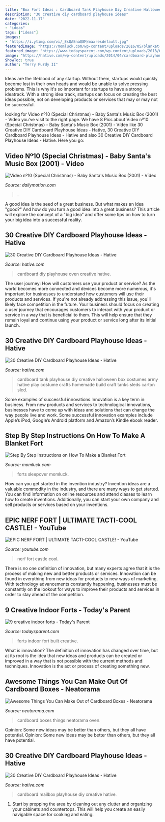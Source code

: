 ```yaml
---
title: "Box Fort Ideas : Cardboard Tank Playhouse Diy Creative Halloween Box Costumes Army Hative Play Costume Crafts Homemade Build Craft Tanks Sleds Carton Sled"
description: "30 creative diy cardboard playhouse ideas"
date: "2022-11-17"
categories:
- "ideas"
tags: ["ideas"]
images:
- "https://i.ytimg.com/vi/_EsQAEnaQ8M/maxresdefault.jpg"
featuredImage: "https://momluck.com/wp-content/uploads/2016/05/blanket-fort-.jpg"
featured_image: "https://www.todaysparent.com/wp-content/uploads/2013/02/fortswildthings45-builtbykidscrpd.jpg"
image: "https://hative.com/wp-content/uploads/2014/04/cardboard-playhouse/26-tank-cardboard-playhouse.jpg"
ShowToc: true
author: "Terry Purdy II"
---
```



Ideas are the lifeblood of any startup. Without them, startups would quickly become lost in their own heads and would be unable to solve pressing problems. This is why it's so important for startups to have a strong ideatrack. With a strong idea track, startups can focus on creating the best ideas possible, not on developing products or services that may or may not be successful.

	

		
looking for Video nº10 (Special Christmas) - Baby Santa&#039;s Music Box (2001) - Vídeo you've visit to the right page. We have 8 Pics about Video nº10 (Special Christmas) - Baby Santa&#039;s Music Box (2001) - Vídeo like 30 Creative DIY Cardboard Playhouse Ideas - Hative, 30 Creative DIY Cardboard Playhouse Ideas - Hative and also 30 Creative DIY Cardboard Playhouse Ideas - Hative. Here you go:
		
    
## Video Nº10 (Special Christmas) - Baby Santa&#039;s Music Box (2001) - Vídeo

<img loading=lazy src="https://s2.dmcdn.net/v/Rn_IS1Ui6qTtWO7za/526x297" onerror="this.onerror=null;this.src='https://tse4.mm.bing.net/th?id=OIP.gUw3HIdDZypMQZ0xAvUVIgHaEL&amp;pid=15.1';" alt="Video nº10 (Special Christmas) - Baby Santa&#039;s Music Box (2001) - Vídeo">

_Source: dailymotion.com_

>. 

	

A good idea is the seed of a great business. But what makes an idea "good?" And how do you turn a good idea into a great business? This article will explore the concept of a "big idea" and offer some tips on how to turn your big idea into a successful reality.

    
## 30 Creative DIY Cardboard Playhouse Ideas - Hative

<img loading=lazy src="https://hative.com/wp-content/uploads/2014/04/cardboard-playhouse/16-diy-cardboard-oven.jpg" onerror="this.onerror=null;this.src='https://tse3.mm.bing.net/th?id=OIP.ebUmG9xTJVX4wDXyD8dvPAHaGR&amp;pid=15.1';" alt="30 Creative DIY Cardboard Playhouse Ideas - Hative">

_Source: hative.com_

>cardboard diy playhouse oven creative hative. 

	

The user journey: How will customers use your product or service?
As the world becomes more connected and devices become more numerous, it's important for businesses to understand how customers will use their products and services. If you're not already addressing this issue, you'll likely face competition in the future.
Your business should focus on creating a user journey that encourages customers to interact with your product or service in a way that is beneficial to them. This will help ensure that they remain loyal and continue using your product or service long after its initial launch.

    
## 30 Creative DIY Cardboard Playhouse Ideas - Hative

<img loading=lazy src="https://hative.com/wp-content/uploads/2014/04/cardboard-playhouse/26-tank-cardboard-playhouse.jpg" onerror="this.onerror=null;this.src='https://tse2.mm.bing.net/th?id=OIP.vslT4EU4BOtzxbK_n-OUFwHaFF&amp;pid=15.1';" alt="30 Creative DIY Cardboard Playhouse Ideas - Hative">

_Source: hative.com_

>cardboard tank playhouse diy creative halloween box costumes army hative play costume crafts homemade build craft tanks sleds carton sled. 

	

Some examples of successful innovations
Innovation is a key term in business. From new products and services to technological innovations, businesses have to come up with ideas and solutions that can change the way people live and work. Some successful innovation examples include Apple’s iPod, Google’s Android platform and Amazon’s Kindle ebook reader.

    
## Step By Step Instructions On How To Make A Blanket Fort

<img loading=lazy src="https://momluck.com/wp-content/uploads/2016/05/blanket-fort-.jpg" onerror="this.onerror=null;this.src='https://tse2.mm.bing.net/th?id=OIP.NZ7PYCbxJUEnoLby_Dwe0QHaFz&amp;pid=15.1';" alt="Step By Step Instructions on How To Make a Blanket Fort">

_Source: momluck.com_

>forts sleepover momluck. 

	

How can you get started in the invention industry?
Invention ideas are a valuable commodity in the industry, and there are many ways to get started. You can find information on online resources and attend classes to learn how to create inventions. Additionally, you can start your own company and sell products or services based on your inventions.

    
## EPIC NERF FORT | ULTIMATE TACTI-COOL CASTLE! - YouTube

<img loading=lazy src="https://i.ytimg.com/vi/_EsQAEnaQ8M/maxresdefault.jpg" onerror="this.onerror=null;this.src='https://tse4.mm.bing.net/th?id=OIP.SwJfOzNb0LnVy3pTCWZ6SgHaEK&amp;pid=15.1';" alt="EPIC NERF FORT | ULTIMATE TACTI-COOL CASTLE! - YouTube">

_Source: youtube.com_

>nerf fort castle cool. 

	

There is no one definition of innovation, but many experts agree that it is the process of making new and better products or services. Innovation can be found in everything from new ideas for products to new ways of marketing. With technology advancements constantly happening, businesses must be constantly on the lookout for ways to improve their products and services in order to stay ahead of the competition.

    
## 9 Creative Indoor Forts - Today&#039;s Parent

<img loading=lazy src="https://www.todaysparent.com/wp-content/uploads/2013/02/fortswildthings45-builtbykidscrpd.jpg" onerror="this.onerror=null;this.src='https://tse4.mm.bing.net/th?id=OIP.0o2f4PNIQSt3bQMcXjuYcgHaJ3&amp;pid=15.1';" alt="9 creative indoor forts - Today&#039;s Parent">

_Source: todaysparent.com_

>forts indoor fort built creative. 

	

What is innovation?
The definition of innovation has changed over time, but at its root is the idea that new ideas and products can be created or improved in a way that is not possible with the current methods and techniques. Innovation is the act or process of creating something new.

    
## Awesome Things You Can Make Out Of Cardboard Boxes - Neatorama

<img loading=lazy src="http://www.neatorama.com/wp-content/uploads/2011/06/OVEN-500x423.jpg" onerror="this.onerror=null;this.src='https://tse3.mm.bing.net/th?id=OIP.ze9UmFJqujZJP48dQr0AngHaGR&amp;pid=15.1';" alt="Awesome Things You Can Make Out of Cardboard Boxes - Neatorama">

_Source: neatorama.com_

>cardboard boxes things neatorama oven. 

	

Opinion: Some new ideas may be better than others, but they all have potential.
Opinion: Some new ideas may be better than others, but they all have potential.

    
## 30 Creative DIY Cardboard Playhouse Ideas - Hative

<img loading=lazy src="http://hative.com/wp-content/uploads/2014/04/cardboard-playhouse/14-mailbox-cardboard-playhouse.jpg" onerror="this.onerror=null;this.src='https://tse1.mm.bing.net/th?id=OIP.4W5J4DGnUj9QQMVffDvzNgHaML&amp;pid=15.1';" alt="30 Creative DIY Cardboard Playhouse Ideas - Hative">

_Source: hative.com_

>cardboard mailbox playhouse diy creative hative. 

	

1. Start by prepping the area by cleaning out any clutter and organizing your cabinets and countertops. This will help you create an easily navigable space for cooking and eating.

